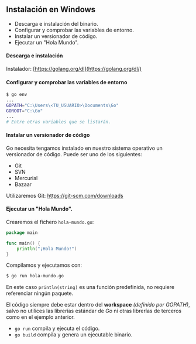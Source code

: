 ## Instalación en Windows

- Descarga e instalación del binario.
- Configurar y comprobar las variables de entorno.
- Instalar un versionador de código.
- Ejecutar un "Hola Mundo".

#### Descarga e instalación
Instalador: [https://golang.org/dl](https://golang.org/dl/)

#### Configurar y comprobar las variables de entorno

```sh
$ go env
...
GOPATH="C:\Users\<TU_USUARIO>\Documents\Go"
GOROOT="C:\Go"
...
# Entre otras variables que se listarán.
```

#### Instalar un versionador de código

Go necesita tengamos instalado en nuestro sistema operativo un versionador de código. Puede ser uno de los siguientes:

- Git
- SVN
- Mercurial
- Bazaar

Utilizaremos Git: https://git-scm.com/downloads

#### Ejecutar un "Hola Mundo".

Crearemos el fichero `hola-mundo.go`:

```go
package main

func main() {
	println("¡Hola Mundo!")
}
```

Compilamos y ejecutamos con:

```sh
$ go run hola-mundo.go
```

En este caso `println(string)` es una función predefinida, no requiere referenciar ningún paquete.

El código siempre debe estar dentro del **workspace** *(definido por GOPATH)*, salvo no utilices las librerías estándar de *Go* ni otras librerías de terceros como en el ejemplo anterior.

- `go run` compila y ejecuta el código.
- `go build` compila y genera un ejecutable binario.


